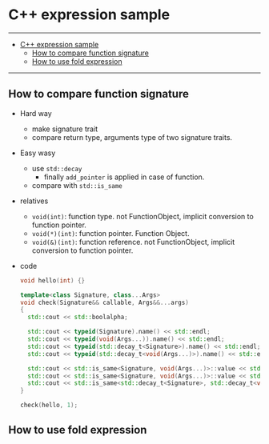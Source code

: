 # C++ expression sample

---

- [C++ expression sample](#c-expression-sample)
  - [How to compare function signature](#how-to-compare-function-signature)
  - [How to use fold expression](#how-to-use-fold-expression)

---

## How to compare function signature

- Hard way
  - make signature trait
  - compare return type, arguments type of two signature traits.
- Easy wasy
  - use `std::decay`
    - finally `add_pointer` is applied in case of function.
  - compare with `std::is_same`
- relatives
  - `void(int)`: function type. not FunctionObject, implicit conversion to function pointer.
  - `void(*)(int)`: function pointer. Function Object.
  - `void(&)(int)`: function reference. not FunctionObject, implicit conversion to function pointer.
- code

  ```cpp
  void hello(int) {}

  template<class Signature, class...Args>
  void check(Signature&& callable, Args&&...args)
  {
    std::cout << std::boolalpha;

    std::cout << typeid(Signature).name() << std::endl;
    std::cout << typeid(void(Args...)).name() << std::endl;
    std::cout << typeid(std::decay_t<Signature>).name() << std::endl;
    std::cout << typeid(std::decay_t<void(Args...)>).name() << std::endl;

    std::cout << std::is_same<Signature, void(Args...)>::value << std::endl;
    std::cout << std::is_same<Signature, void(Args...)>::value << std::endl;
    std::cout << std::is_same<std::decay_t<Signature>, std::decay_t<void(Args...)>>::value << std::endl;
  }

  check(hello, 1);
  ```

## How to use fold expression
